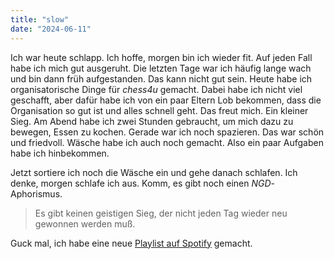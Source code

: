 ```yaml
---
title: "slow"
date: "2024-06-11"
---
```


Ich war heute schlapp. Ich hoffe, morgen bin ich wieder fit. Auf jeden Fall habe ich mich gut ausgeruht. Die letzten Tage war ich häufig lange wach und bin dann früh aufgestanden. Das kann nicht gut sein. Heute habe ich organisatorische Dinge für _chess4u_ gemacht. Dabei habe ich nicht viel geschafft, aber dafür habe ich von ein paar Eltern Lob bekommen, dass die Organisation so gut ist und alles schnell geht. Das freut mich. Ein kleiner Sieg. Am Abend habe ich zwei Stunden gebraucht, um mich dazu zu bewegen, Essen zu kochen. Gerade war ich noch spazieren. Das war schön und friedvoll. Wäsche habe ich auch noch gemacht. Also ein paar Aufgaben habe ich hinbekommen.

Jetzt sortiere ich noch die Wäsche ein und gehe danach schlafen. Ich denke, morgen schlafe ich aus. Komm, es gibt noch einen _NGD_-Aphorismus.

> Es gibt keinen geistigen Sieg, der nicht jeden Tag wieder neu gewonnen werden muß.

Guck mal, ich habe eine neue [Playlist auf Spotify](https://open.spotify.com/playlist/0eWQvlkzj6SvDB2uGwvjmc?si=f0c4c96e2bf049cf) gemacht.

